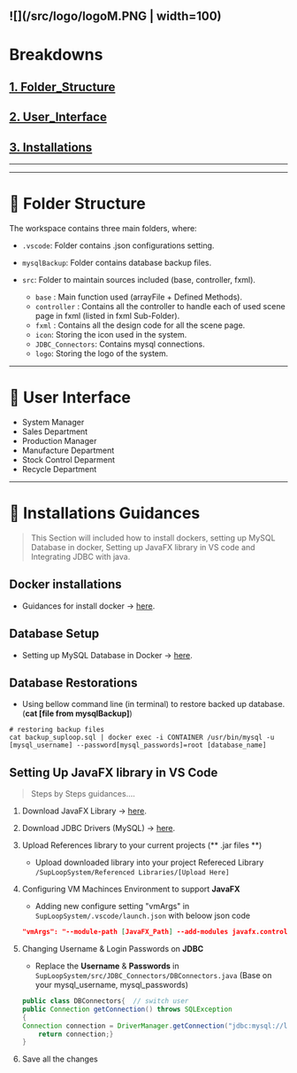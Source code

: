 ![](/src/logo/logoM.PNG | width=100)
------------------------------------------
# Breakdowns
## [1. Folder_Structure](#:open_file_folder:-folder-structure)
## [2. User_Interface](#:busts_in_silhouette:-user-interface)
## [3. Installations](#:wrench:-installations-guidances)

------------------------------------------


------------------------------------------
#  :open_file_folder: Folder Structure

The workspace contains three main folders, where:
- `.vscode`: Folder contains .json configurations setting.
- `mysqlBackup`: Folder contains database backup files.

- `src`: Folder to maintain sources included (base, controller, fxml).
    - `base` : Main function used (arrayFile + Defined Methods).
    - `controller` : Contains all the controller to handle each of used scene page in fxml (listed in fxml Sub-Folder).
    - `fxml` : Contains all the design code for all the scene page.
    - `icon`: Storing the icon used in the system.
    - `JDBC_Connectors`: Contains mysql connections.
    - `logo`: Storing the logo of the system.
    
------------------------------------------
# :busts_in_silhouette: User Interface
- System Manager
- Sales Department
- Production Manager
- Manufacture Department
- Stock Control Deparment
- Recycle Department

------------------------------------------
#  :wrench: Installations Guidances
> This Section will included how to install dockers, setting up MySQL Database in docker, Setting up JavaFX library in VS code and Integrating JDBC with java.
## Docker installations 
- Guidances for install docker -> [here](https://docs.docker.com/desktop/windows/install/).

## Database Setup
- Setting up MySQL Database in Docker -> [here](https://dev.mysql.com/doc/mysql-installation-excerpt/8.0/en/docker-mysql-getting-started.html).

## Database Restorations
- Using bellow command line (in terminal) to restore backed up database. (**cat [file from mysqlBackup]**)

```
# restoring backup files
cat backup_suploop.sql | docker exec -i CONTAINER /usr/bin/mysql -u [mysql_username] --password[mysql_passwords]=root [database_name]
```

## Setting Up JavaFX library in VS Code
> Steps by Steps guidances....
1. Download JavaFX Library -> [here](https://gluonhq.com/products/javafx/).

2. Download JDBC Drivers (MySQL) -> [here](https://dev.mysql.com/downloads/connector/j/).

3. Upload References library to your current projects (** .jar files **)
    - Upload downloaded library into your project Refereced Library `/SupLoopSystem/Referenced Libraries/[Upload Here]`
4. Configuring VM Machinces Environment to support **JavaFX** 
    - Adding new configure setting "vmArgs" in `SupLoopSystem/.vscode/launch.json` with beloow json code
    
    ```json
    "vmArgs": "--module-path [JavaFX_Path] --add-modules javafx.controls,javafx.fxml"
    ``` 
    
5. Changing Username & Login Passwords on **JDBC**
    - Replace the **Username** & **Passwords** in `SupLoopSystem/src/JDBC_Connectors/DBConnectors.java` (Base on your mysql_username, mysql_passwords)
    
    ``` java
    public class DBConnectors{  // switch user 
    public Connection getConnection() throws SQLException
    {
    Connection connection = DriverManager.getConnection("jdbc:mysql://localhost:3306/Sup_Loop_Database","[mysql_username]","[mysql_passwords]");
        return connection;}
    }
    ```
6. Save all the changes
